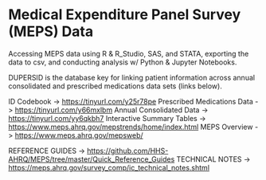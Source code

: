 # Medical Expenditure Panel Survey (MEPS) Data 
Accessing MEPS data using R & R_Studio, SAS, and STATA, exporting the data to csv, and conducting analysis w/ Python & Jupyter Notebooks.

DUPERSID is the database key for linking patient information across annual consolidated and prescribed medications data sets (links below).

ID Codebook -> https://tinyurl.com/y25r78pe
Prescribed Medications Data -> https://tinyurl.com/y66mxlbm
Annual Consolidated Data -> https://tinyurl.com/yy6qkbh7
Interactive Summary Tables -> https://www.meps.ahrq.gov/mepstrends/home/index.html
MEPS Overview -> https://www.meps.ahrq.gov/mepsweb/

REFERENCE GUIDES -> https://github.com/HHS-AHRQ/MEPS/tree/master/Quick_Reference_Guides
TECHNICAL NOTES -> https://meps.ahrq.gov/survey_comp/ic_technical_notes.shtml
